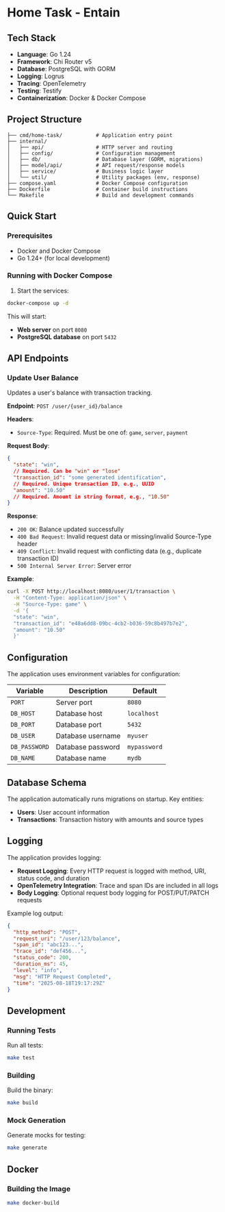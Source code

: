 # Home Task - Entain

## Tech Stack

- **Language**: Go 1.24
- **Framework**: Chi Router v5
- **Database**: PostgreSQL with GORM
- **Logging**: Logrus
- **Tracing**: OpenTelemetry
- **Testing**: Testify
- **Containerization**: Docker & Docker Compose

## Project Structure

```
├── cmd/home-task/           # Application entry point
├── internal/
│   ├── api/                 # HTTP server and routing
│   ├── config/              # Configuration management
│   ├── db/                  # Database layer (GORM, migrations)
│   ├── model/api/           # API request/response models
│   ├── service/             # Business logic layer
│   └── util/                # Utility packages (env, response)
├── compose.yaml             # Docker Compose configuration
├── Dockerfile               # Container build instructions
└── Makefile                 # Build and development commands
```

## Quick Start

### Prerequisites

- Docker and Docker Compose
- Go 1.24+ (for local development)

### Running with Docker Compose

1. Start the services:

```bash
docker-compose up -d
```

This will start:

- **Web server** on port `8080`
- **PostgreSQL database** on port `5432`

## API Endpoints

### Update User Balance

Updates a user's balance with transaction tracking.

**Endpoint**: `POST /user/{user_id}/balance`

**Headers**:

- `Source-Type`: Required. Must be one of: `game`, `server`, `payment`

**Request Body**:

```json
{
  "state": "win",
  // Required. Can be "win" or "lose"
  "transaction_id": "some generated identification",
  // Required. Unique transaction ID, e.g., UUID
  "amount": "10.50"
  // Required. Amount in string format, e.g., "10.50"
}
```

**Response**:

- `200 OK`: Balance updated successfully
- `400 Bad Request`: Invalid request data or missing/invalid Source-Type header
- `409 Conflict`: Invalid request with conflicting data (e.g., duplicate transaction ID)
- `500 Internal Server Error`: Server error

**Example**:

```bash
curl -X POST http://localhost:8080/user/1/transaction \
  -H "Content-Type: application/json" \
  -H "Source-Type: game" \
  -d '{
  "state": "win",
  "transaction_id": "e48a6dd8-09bc-4cb2-b036-59c8b497b7e2", 
  "amount": "10.50"
  }'
```

## Configuration

The application uses environment variables for configuration:

| Variable      | Description       | Default      |
|---------------|-------------------|--------------|
| `PORT`        | Server port       | `8080`       |
| `DB_HOST`     | Database host     | `localhost`  |
| `DB_PORT`     | Database port     | `5432`       |
| `DB_USER`     | Database username | `myuser`     |
| `DB_PASSWORD` | Database password | `mypassword` |
| `DB_NAME`     | Database name     | `mydb`       |

## Database Schema

The application automatically runs migrations on startup. Key entities:

- **Users**: User account information
- **Transactions**: Transaction history with amounts and source types

## Logging

The application provides logging:

- **Request Logging**: Every HTTP request is logged with method, URI, status code, and duration
- **OpenTelemetry Integration**: Trace and span IDs are included in all logs
- **Body Logging**: Optional request body logging for POST/PUT/PATCH requests

Example log output:

```json
{
  "http_method": "POST",
  "request_uri": "/user/123/balance",
  "span_id": "abc123...",
  "trace_id": "def456...",
  "status_code": 200,
  "duration_ms": 45,
  "level": "info",
  "msg": "HTTP Request Completed",
  "time": "2025-08-18T19:17:29Z"
}
```

## Development

### Running Tests

Run all tests:

```bash
make test
```

### Building

Build the binary:

```bash
make build
```

### Mock Generation

Generate mocks for testing:

```bash
make generate
```

## Docker

### Building the Image

```bash
make docker-build
```

